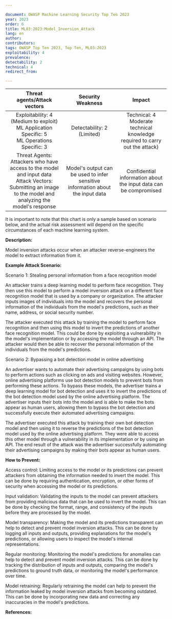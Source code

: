 ```yaml
---

document: OWASP Machine Learning Security Top Ten 2023
year: 2023
order: 6
title: ML03:2023:Model_Inversion_Attack
lang: en
author:
contributors:
tags: OWASP Top Ten 2023, Top Ten, ML03:2023
exploitability: 4
prevalence:
detectability: 2
technical: 4
redirect_from:

---
```


|                                                                 Threat agents/Attack vectors                                                                |                                Security Weakness                               |                                        Impact                                       |
|:-----------------------------------------------------------------------------------------------------------------------------------------------------------:|:------------------------------------------------------------------------------:|:-----------------------------------------------------------------------------------:|
|                              Exploitability: 4 (Medium to exploit)<br>ML Application Specific: 5 <br>ML Operations Specific: 3                              |                          Detectability: 2<br>(Limited)                         | Technical: 4<br>Moderate technical knowledge required to carry out the attack)<br>  |
| Threat Agents: Attackers who have access to the model and input data<br>Attack Vectors: Submitting an image to the model and analyzing the model's response | Model's output can be used to infer sensitive information about the input data | Confidential information about the input data can be compromised                    |


It is important to note that this chart is only a sample based on
scenario below, and the actual risk assessment will depend on the
specific circumstances of each machine learning system.

**Description:**

Model inversion attacks occur when an attacker reverse-engineers the
model to extract information from it.

**Example Attack Scenario:**

Scenario 1: Stealing personal information from a face recognition model

An attacker trains a deep learning model to perform face recognition.
They then use this model to perform a model inversion attack on a
different face recognition model that is used by a company or
organization. The attacker inputs images of individuals into the model
and recovers the personal information of the individuals from the
model\'s predictions, such as their name, address, or social security
number.

The attacker executed this attack by training the model to perform face
recognition and then using this model to invert the predictions of
another face recognition model. This could be done by exploiting a
vulnerability in the model\'s implementation or by accessing the model
through an API. The attacker would then be able to recover the personal
information of the individuals from the model\'s predictions.

Scenario 2: Bypassing a bot detection model in online advertising

An advertiser wants to automate their advertising campaigns by using
bots to perform actions such as clicking on ads and visiting websites.
However, online advertising platforms use bot detection models to
prevent bots from performing these actions. To bypass these models, the
advertiser trains a deep learning model for bot detection and uses it to
invert the predictions of the bot detection model used by the online
advertising platform. The advertiser inputs their bots into the model
and is able to make the bots appear as human users, allowing them to
bypass the bot detection and successfully execute their automated
advertising campaigns.

The advertiser executed this attack by training their own bot detection
model and then using it to reverse the predictions of the bot detection
model used by the online advertising platform. They were able to access
this other model through a vulnerability in its implementation or by
using an API. The end result of the attack was the advertiser
successfully automating their advertising campaigns by making their bots
appear as human users.

**How to Prevent:**

Access control: Limiting access to the model or its predictions can
prevent attackers from obtaining the information needed to invert the
model. This can be done by requiring authentication, encryption, or
other forms of security when accessing the model or its predictions.

Input validation: Validating the inputs to the model can prevent
attackers from providing malicious data that can be used to invert the
model. This can be done by checking the format, range, and consistency
of the inputs before they are processed by the model.

Model transparency: Making the model and its predictions transparent can
help to detect and prevent model inversion attacks. This can be done by
logging all inputs and outputs, providing explanations for the model's
predictions, or allowing users to inspect the model's internal
representations.

Regular monitoring: Monitoring the model's predictions for anomalies
can help to detect and prevent model inversion attacks. This can be done
by tracking the distribution of inputs and outputs, comparing the
model's predictions to ground truth data, or monitoring the model's
performance over time.

Model retraining: Regularly retraining the model can help to prevent the
information leaked by model inversion attacks from becoming outdated.
This can be done by incorporating new data and correcting any
inaccuracies in the model's predictions.

**References:**
